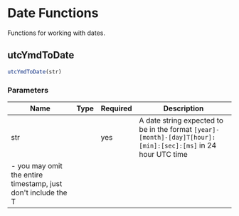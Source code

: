 # Date Functions

Functions for working with dates.

## utcYmdToDate

> 
```js
utcYmdToDate(str)
```



### Parameters

| Name | Type | Required | Description                                                                                                                                                                  |
| ---- | ---- | -------- | ---------------------------------------------------------------------------------------------------------------------------------------------------------------------------- |
| str  |      | yes      | A date string expected to be in the format `[year]-[month]-[day]T[hour]:[min]:[sec]:[ms]` in 24 hour UTC time
 - you may omit the entire timestamp, just don't include the T |